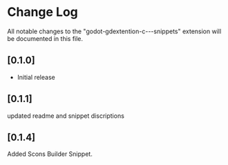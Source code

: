 # Change Log

All notable changes to the "godot-gdextention-c---snippets" extension will be documented in this file.

## [0.1.0]

- Initial release

## [0.1.1]
updated readme and snippet discriptions

## [0.1.4]

Added Scons Builder Snippet.